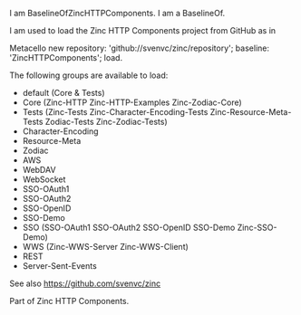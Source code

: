 I am BaselineOfZincHTTPComponents.
I am a BaselineOf.

I am used to load the Zinc HTTP Components project from GitHub as in 

  Metacello new
    repository: 'github://svenvc/zinc/repository';
    baseline: 'ZincHTTPComponents';
    load.

The following groups are available to load:

 - default (Core & Tests)
 - Core (Zinc-HTTP Zinc-HTTP-Examples Zinc-Zodiac-Core)
 - Tests (Zinc-Tests Zinc-Character-Encoding-Tests Zinc-Resource-Meta-Tests Zodiac-Tests Zinc-Zodiac-Tests)
 - Character-Encoding
 - Resource-Meta
 - Zodiac
 - AWS
 - WebDAV
 - WebSocket
 - SSO-OAuth1
 - SSO-OAuth2
 - SSO-OpenID
 - SSO-Demo
 - SSO (SSO-OAuth1 SSO-OAuth2 SSO-OpenID SSO-Demo Zinc-SSO-Demo)
 - WWS (Zinc-WWS-Server Zinc-WWS-Client)
 - REST
 - Server-Sent-Events

See also https://github.com/svenvc/zinc

Part of Zinc HTTP Components.
